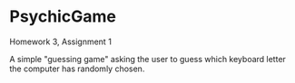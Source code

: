 # PsychicGame
Homework 3, Assignment 1

A simple "guessing game" asking the user to guess which keyboard letter the computer has randomly chosen.
